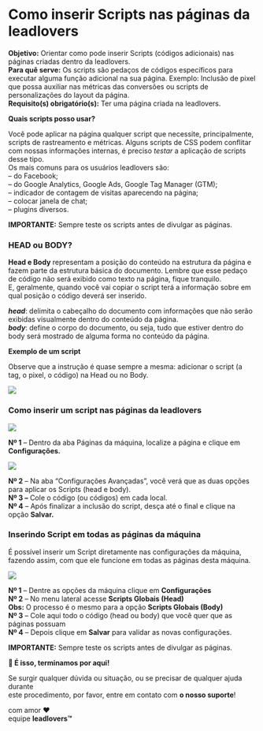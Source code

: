 # Como inserir Scripts nas páginas da leadlovers

**Objetivo:** Orientar como pode inserir Scripts (códigos adicionais) nas páginas criadas dentro da leadlovers.\
**Para quê serve:** Os scripts são pedaços de códigos específicos para executar alguma função adicional na sua página. Exemplo: Inclusão de pixel que possa auxiliar nas métricas das conversões ou scripts de personalizações do layout da página.\
**Requisito(s) obrigatório(s):** Ter uma página criada na leadlovers.

**Quais scripts posso usar?**

Você pode aplicar na página qualquer script que necessite, principalmente, scripts de rastreamento e métricas. Alguns scripts de CSS podem conflitar com nossas informações internas, é preciso _testar_ a aplicação de scripts desse tipo.\
Os mais comuns para os usuários leadlovers são:\
– do Facebook;\
– do Google Analytics, Google Ads, Google Tag Manager (GTM);\
– indicador de contagem de visitas aparecendo na página;\
– colocar janela de chat;\
– plugins diversos.

**IMPORTANTE:** Sempre teste os scripts antes de divulgar as páginas.

### **HEAD ou BODY?**

**Head e Body** representam a posição do conteúdo na estrutura da página e fazem parte da estrutura básica do documento. Lembre que esse pedaço de código não será exibido como texto na página, fique tranquilo.\
E, geralmente, quando você vai copiar o script terá a informação sobre em qual posição o código deverá ser inserido.

_**head**_: delimita o cabeçalho do documento com informações que não serão exibidas visualmente dentro do conteúdo da página.\
_**body**_: define o corpo do documento, ou seja, tudo que estiver dentro do body será mostrado de alguma forma no conteúdo da página.

**Exemplo de um script**

Observe que a instrução é quase sempre a mesma: adicionar o script (a tag, o pixel, o código) na Head ou no Body.

[![](https://legado.leadlovers.site/wp-content/uploads/2020/09/2020-08-05\_10-30-33.png)](http://legado.leadlovers.site/wp-content/uploads/2020/09/2020-08-05\_10-30-33.png)

### **Como inserir um script nas páginas da leadlovers**

[![](https://legado.leadlovers.site/wp-content/uploads/2020/09/2020-08-05\_10-37-22.png)](http://legado.leadlovers.site/wp-content/uploads/2020/09/2020-08-05\_10-37-22.png)

**Nº 1** – Dentro da aba Páginas da máquina, localize a página e clique em **Configurações.**

[![](https://legado.leadlovers.site/wp-content/uploads/2020/09/2020-08-05\_10-37-00.png)](http://legado.leadlovers.site/wp-content/uploads/2020/09/2020-08-05\_10-37-00.png)

**Nº 2** – Na aba “Configurações Avançadas”, você verá que as duas opções para aplicar os Scripts (head e body).\
**Nº 3 –** Cole o código (ou códigos) em cada local.\
**Nº 4** – Após finalizar a inclusão do script, desça até o final e clique na opção **Salvar.**

### **Inserindo Script em todas as páginas da máquina** <a href="#maquina" id="maquina"></a>

É possível inserir um Script diretamente nas configurações da máquina, fazendo assim, com que ele funcione em todas as páginas desta máquina.

[![](https://legado.leadlovers.site/wp-content/uploads/2020/09/script-maquina.png)](http://legado.leadlovers.site/wp-content/uploads/2020/09/script-maquina.png)

**Nº 1** – Dentre as opções da máquina clique em **Configurações**\
**Nº 2** – No menu lateral acesse **Scripts Globais (Head)**\
**Obs:** O processo é o mesmo para a opção **Scripts Globais (Body)**\
**Nº 3** – Cole aqui todo o código (head ou body) que você quer que as páginas possuam\
**Nº 4** – Depois clique em **Salvar** para validar as novas configurações.

**IMPORTANTE:** Sempre teste os scripts antes de divulgar as páginas.





**🏁 É isso, terminamos por aqui!**

Se surgir qualquer dúvida ou situação, ou se precisar de qualquer ajuda durante\
este procedimento, por favor, entre em contato com **o nosso suporte**!

com amor ❤\
equipe **leadlovers™**

